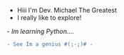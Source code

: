 - Hiii I'm Dev. Michael The Greatest
- I really like to explore!

*- Im learning Python....*

```diff
- See Im a genius #(;-;)# -
```
